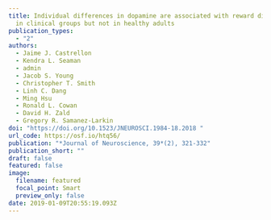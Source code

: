 ```yaml
---
title: Individual differences in dopamine are associated with reward discounting
  in clinical groups but not in healthy adults
publication_types:
  - "2"
authors:
  - Jaime J. Castrellon
  - Kendra L. Seaman
  - admin
  - Jacob S. Young
  - Christopher T. Smith
  - Linh C. Dang
  - Ming Hsu
  - Ronald L. Cowan
  - David H. Zald
  - Gregory R. Samanez-Larkin
doi: "https://doi.org/10.1523/JNEUROSCI.1984-18.2018 "
url_code: https://osf.io/htq56/
publication: "*Journal of Neuroscience, 39*(2), 321-332"
publication_short: ""
draft: false
featured: false
image:
  filename: featured
  focal_point: Smart
  preview_only: false
date: 2019-01-09T20:55:19.093Z
---
```

